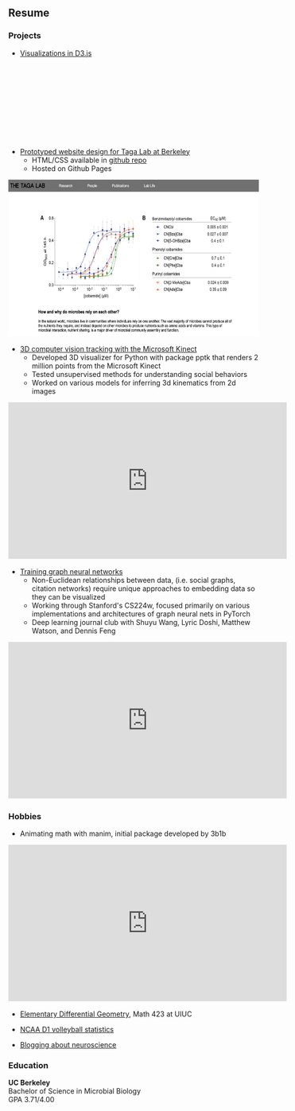 ## Resume

### Projects

<script src="https://cdnjs.cloudflare.com/ajax/libs/d3/5.16.0/d3.min.js"></script>

- [Visualizations in D3.js](https://github.com/Chaconine/website-resume)

<svg id="graph"></svg>

<script>
var width = 560;
var height = 315;
var color = d3.scaleOrdinal(d3.schemeCategory10);

d3.json("data/miserables.json").then(function(graph) {

var label = {
    'nodes': [],
    'links': []
};

graph.nodes.forEach(function(d, i) {
    label.nodes.push({node: d});
    label.nodes.push({node: d});
    label.links.push({
        source: i * 2,
        target: i * 2 + 1
    });
});

var labelLayout = d3.forceSimulation(label.nodes)
    .force("charge", d3.forceManyBody().strength(-50))
    .force("link", d3.forceLink(label.links).distance(0).strength(2));

var graphLayout = d3.forceSimulation(graph.nodes)
    .force("charge", d3.forceManyBody().strength(-3000))
    .force("center", d3.forceCenter(width / 2, height / 2))
    .force("x", d3.forceX(width / 2).strength(1))
    .force("y", d3.forceY(height / 2).strength(1))
    .force("link", d3.forceLink(graph.links).id(function(d) {return d.id; }).distance(50).strength(1))
    .on("tick", ticked);

var adjlist = [];

graph.links.forEach(function(d) {
    adjlist[d.source.index + "-" + d.target.index] = true;
    adjlist[d.target.index + "-" + d.source.index] = true;
});

function neigh(a, b) {
    return a == b || adjlist[a + "-" + b];
}


var svg = d3.select("#graph")
            .attr("width", width)
            .attr("height", height);

var container = svg.append("g");

svg.call(
    d3.zoom()
        .scaleExtent([.1, 4])
        .on("zoom", function() { container.attr("transform", d3.event.transform); })
);

var link = container.append("g").attr("class", "links")
    .selectAll("line")
    .data(graph.links)
    .enter()
    .append("line")
    .attr("stroke", "#aaa")
    .attr("stroke-width", "1px");

var node = container.append("g").attr("class", "nodes")
    .selectAll("g")
    .data(graph.nodes)
    .enter()
    .append("circle")
    .attr("r", 5)
    .attr("fill", function(d) { return color(d.group); })

node.on("mouseover", focus).on("mouseout", unfocus);

node.call(
    d3.drag()
        .on("start", dragstarted)
        .on("drag", dragged)
        .on("end", dragended)
);

var labelNode = container.append("g").attr("class", "labelNodes")
    .selectAll("text")
    .data(label.nodes)
    .enter()
    .append("text")
    .text(function(d, i) { return i % 2 == 0 ? "" : d.node.id; })
    .style("fill", "#555")
    .style("font-family", "Arial")
    .style("font-size", 12)
    .style("pointer-events", "none"); // to prevent mouseover/drag capture

node.on("mouseover", focus).on("mouseout", unfocus);

function ticked() {

    node.call(updateNode);
    link.call(updateLink);

    labelLayout.alphaTarget(0.3).restart();
    labelNode.each(function(d, i) {
        if(i % 2 == 0) {
            d.x = d.node.x;
            d.y = d.node.y;
        } else {
            var b = this.getBBox();

            var diffX = d.x - d.node.x;
            var diffY = d.y - d.node.y;

            var dist = Math.sqrt(diffX * diffX + diffY * diffY);

            var shiftX = b.width * (diffX - dist) / (dist * 2);
            shiftX = Math.max(-b.width, Math.min(0, shiftX));
            var shiftY = 16;
            this.setAttribute("transform", "translate(" + shiftX + "," + shiftY + ")");
        }
    });
    labelNode.call(updateNode);

}

function fixna(x) {
    if (isFinite(x)) return x;
    return 0;
}

function focus(d) {
    var index = d3.select(d3.event.target).datum().index;
    node.style("opacity", function(o) {
        return neigh(index, o.index) ? 1 : 0.1;
    });
    labelNode.attr("display", function(o) {
      return neigh(index, o.node.index) ? "block": "none";
    });
    link.style("opacity", function(o) {
        return o.source.index == index || o.target.index == index ? 1 : 0.1;
    });
}

function unfocus() {
   labelNode.attr("display", "block");
   node.style("opacity", 1);
   link.style("opacity", 1);
}

function updateLink(link) {
    link.attr("x1", function(d) { return fixna(d.source.x); })
        .attr("y1", function(d) { return fixna(d.source.y); })
        .attr("x2", function(d) { return fixna(d.target.x); })
        .attr("y2", function(d) { return fixna(d.target.y); });
}

function updateNode(node) {
    node.attr("transform", function(d) {
        return "translate(" + fixna(d.x) + "," + fixna(d.y) + ")";
    });
}

function dragstarted(d) {
    d3.event.sourceEvent.stopPropagation();
    if (!d3.event.active) graphLayout.alphaTarget(0.3).restart();
    d.fx = d.x;
    d.fy = d.y;
}

function dragged(d) {
    d.fx = d3.event.x;
    d.fy = d3.event.y;
}

function dragended(d) {
    if (!d3.event.active) graphLayout.alphaTarget(0);
    d.fx = null;
    d.fy = null;
}

}); // d3.json
</script>

- [Prototyped website design for Taga Lab at Berkeley](https://chaconine.github.io/research.html)
    - HTML/CSS available in [github repo](https://github.com/Chaconine/TagaLabWebsite)
    - Hosted on Github Pages

<img src="assets/taga.png" width="560" height="315"/>

- [3D computer vision tracking with the Microsoft Kinect](https://github.com/Chaconine/Depth-tracking)
    - Developed 3D visualizer for Python with package pptk that renders 2 million points from the Microsoft Kinect
    - Tested unsupervised methods for understanding social behaviors
    - Worked on various models for inferring 3d kinematics from 2d images

<iframe width="560" height="315" src="https://www.youtube.com/embed/pSL2Q0v8fgA" title="YouTube video player" frameborder="0" allow="accelerometer; autoplay; clipboard-write; encrypted-media; gyroscope; picture-in-picture" allowfullscreen></iframe>

- [Training graph neural networks](http://web.stanford.edu/class/cs224w/)
    - Non-Euclidean relationships between data, (i.e. social graphs, citation networks) require unique approaches to embedding data so they can be visualized 
    - Working through Stanford's CS224w, focused primarily on various implementations and architectures of graph neural nets in PyTorch
    - Deep learning journal club with Shuyu Wang, Lyric Doshi, Matthew Watson, and Dennis Feng

<iframe width="560" height="315" src="https://www.youtube.com/embed/Ib26lk4dvck" title="YouTube video player" frameborder="0" allow="accelerometer; autoplay; clipboard-write; encrypted-media; gyroscope; picture-in-picture" allowfullscreen></iframe>

### Hobbies

- Animating math with manim, initial package developed by 3b1b

<iframe width="560" height="315" src="https://www.youtube.com/embed/QMzvg8Z4-fc" title="YouTube video player" frameborder="0" allow="accelerometer; autoplay; clipboard-write; encrypted-media; gyroscope; picture-in-picture" allowfullscreen></iframe>

- [Elementary Differential Geometry](https://netmath.illinois.edu/college/math-423), Math 423 at UIUC

- [NCAA D1 volleyball statistics](https://www.ncaa.com/stats/volleyball-men/d1/current/team/525)

<div id="volleyball"></div>

<script type="text/javascript">
    var margin = { top: 0, right: 0, bottom: 80, left: 80 };
    var width = 622 - margin.left - margin.right;
    var height = 500 - margin.top - margin.bottom;

// append the svg object to the body of the page
var svg = d3.select("#volleyball")
    .insert("svg")
    .attr("width", width)
    .attr("height", height)
    .append("g")
    .attr("transform", "translate(" + margin.left + "," + margin.top + ")");
    
//Read the data
d3.csv("data/aces.csv").then(function(data) {

//Set Ranges for X and Y scales
var xScale = d3
    .scaleBand()
    .range([0, width])
    .padding(0.2);
var yScale = d3
    .scaleLinear()
    .range([height, 0]);

//Adding domain values to X and Y Scale
xScale.domain(
    data.map(function (d) {
        return d.School;
    })
);
yScale.domain([
    0,
    d3.max(data, function (d) {
        return d.PerSet;
    })
]);

//X axis
svg.append("g")
    .attr("class", "x axis")
    .attr("transform", "translate(0," + height + ")")
    .call(d3.axisBottom(xScale))
    .selectAll("text")
        .attr("y", 0)
        .attr("x", 9)
        .attr("dy", ".35em")
        .attr("transform", "rotate(90)")
        .style("text-anchor", "start");


//Y axis
svg
    .append("g")
    .call(d3.axisLeft(yScale))
    .append("text")
    .text("Per Set");

//Bars
svg
    .selectAll(".bar")
    .data(data)
    .enter()
    .append("rect")
    .attr("x", function (d) {
        return xScale(d.School);
    })
    .attr("width", xScale.bandwidth())
    .attr("y", function (d) {
        return height;
    })
    .attr("height", function (d) {
        return height - yScale(d.PerSet);
    });
});
    
console.log("test");

</script>

- [Blogging about neuroscience](https://sonichedgehogs.com/)

### Education
**UC Berkeley**<br/>
Bachelor of Science in Microbial Biology<br/>
GPA 3.71/4.00<br/>


